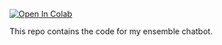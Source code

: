 [![Open In Colab](https://colab.research.google.com/assets/colab-badge.svg)](https://raw.githubusercontent.com/dgg32/ensemble_chatbot/master/ensemble_chatbot.ipynb)

This repo contains the code for my ensemble chatbot.